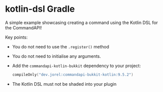 # kotlin-dsl Gradle

A simple example showcasing creating a command using the Kotlin DSL for the CommandAPI!

Key points:

- You do not need to use the `.register()` method
- You do not need to initialise any arguments.
- Add the `commandapi-kotlin-bukkit` dependency to your project:

  ```kotlin
  compileOnly("dev.jorel:commandapi-bukkit-kotlin:9.5.2")
  ```

- The Kotlin DSL must not be shaded into your plugin
